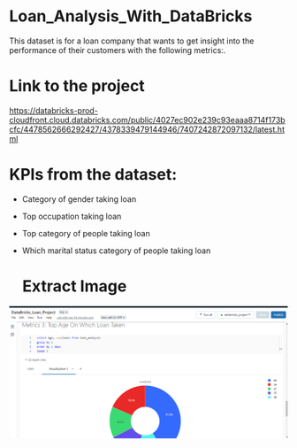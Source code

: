 # Loan_Analysis_With_DataBricks
This dataset is for a loan company that wants to get insight into the performance of their customers with the following metrics:.

# Link to the project

https://databricks-prod-cloudfront.cloud.databricks.com/public/4027ec902e239c93eaaa8714f173bcfc/4478562666292427/4378339479144946/7407242872097132/latest.html

# KPIs from the dataset:

* Category of gender taking loan
* Top occupation taking loan
* Top category of people taking loan
* Which marital status category of people taking loan

  # Extract Image

![alt text](https://github.com/DataNaija/Loan_Analysis_With_DataBricks/blob/main/sc1.png)
